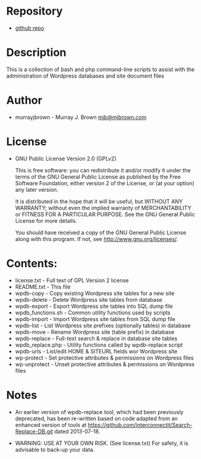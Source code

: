 # Repository

* [github repo](https://github.com/murrayjbrown/wp-cmd-utils)

# Description

This is a collection of bash and php command-line scripts to assist with
the administration of Wordpress databases and site document files

# Author

* murrayjbrown - Murray J. Brown <mjb@mjbrown.com>

# License

* GNU Public License Version 2.0 (GPLv2)
	
	This is free software: you can redistribute it and/or modify
    it under the terms of the GNU General Public License as published by
    the Free Software Foundation, either version 2 of the License, or
    (at your option) any later version.

    It is distributed in the hope that it will be useful,
    but WITHOUT ANY WARRANTY; without even the implied warranty of
    MERCHANTABILITY or FITNESS FOR A PARTICULAR PURPOSE.  See the
    GNU General Public License for more details.

    You should have received a copy of the GNU General Public License
    along with this program.  If not, see <http://www.gnu.org/licenses/>.

# Contents:

- license.txt         - Full text of GPL Version 2 license 
- README.txt          - This file
- wpdb-copy           - Copy existing Wordpress site tables for a new site
- wpdb-delete         - Delete Wordpress site tables from database
- wpdb-export         - Export Wordpress site tables into SQL dump file
- wpdb_functions.sh   - Common utility functions used by scripts
- wpdb-import         - Import Wordpress site tables from SQL dump file
- wpdb-list           - List Wordpress site prefixes (optionally tables) in database
- wpdb-move           - Rename Wordpress site (table prefix) in database
- wpdb-replace        - Full-text search & replace in database site tables
- wpdb_replace.php    - Utility functions called by wpdb-replace script
- wpdb-urls           - List/edit HOME & SITEURL fields wor Wordpress site
- wp-protect          - Set protective attributes & permissions on Wordpress files
- wp-unprotect        - Unset protective attributes & permissions on Wordpress files
 
# Notes

- An earlier version of wpdb-replace tool, which had been previously deprecated,
  has been re-written based on code adapted from an enhanced version of tools at
  https://github.com/interconnectit/Search-Replace-DB.git dated 2013-07-18.

- WARNING: USE AT YOUR OWN RISK. (See license.txt)
  For safety, it is advisable to back-up your data.

